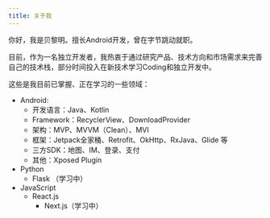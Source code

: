 ```yaml
---
title: 关于我
---
```



你好，我是贝黎明。擅长Android开发，曾在字节跳动就职。

目前，作为一名独立开发者，我热衷于通过研究产品、技术方向和市场需求来完善自己的技术栈，部分时间投入在新技术学习Coding和独立开发中。

这些是我目前已掌握、正在学习的一些领域：

- Android: 
  - 开发语言：Java、Kotlin
  - Framework：RecyclerView、DownloadProvider
  - 架构：MVP、MVVM（Clean）、MVI
  - 框架：Jetpack全家桶、Retrofit、OkHttp、RxJava、Glide 等
  - 三方SDK：地图、IM、登录、支付
  - 其他：Xposed Plugin
- Python
  - Flask （学习中）
- JavaScript
  - React.js
    - Next.js（学习中）